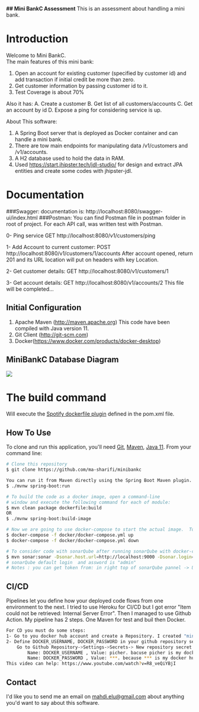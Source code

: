 **## Mini BankC Assessment**
This is an assessment about handling a mini bank.

# Introduction
Welcome to Mini BankC.  
The main features of this mini bank:
1. Open an account for existing customer (specified by customer id) and add transaction if initial credit be more than zero.
2. Get customer information by passing customer id to it.
3. Test Coverage is about 70%

Also it has:
A. Create a customer
B. Get list of all customers/accounts
C. Get an account by id
D. Expose a ping for considering service is up.

About This software:
1.  A Spring Boot server that is deployed as Docker container and can handle a mini bank.
2.  There are tow main endpoints for manipulating data /v1/customers and /v1/accounts.
3.  A H2 database used to hold the data in RAM.
4.  Used https://start.jhipster.tech/jdl-studio/ for design and extract JPA entities and create some codes with jhipster-jdl.

# Documentation
###Swagger: 
    documentation is: http://localhost:8080/swagger-ui/index.html
###Postman: 
    You can find Postman file in postman folder in root of project.
    For each API call, was written test with Postman.

0- Ping service
GET http://localhost:8080/v1/customers/ping

1- Add Account to current customer:
POST http://localhost:8080/v1/customers/1/accounts
After account opened, return 201 and its URL location will put on headers with key Location.

2- Get customer details:
GET http://localhost:8080/v1/customers/1

3- Get account details:
GET http://localhost:8080/v1/accounts/2
This file will be completed...

## Initial Configuration
1.	Apache Maven (http://maven.apache.org)  This code have been compiled with Java version 11.
2.	Git Client (http://git-scm.com)
3.  Docker(https://www.docker.com/products/docker-desktop)

## MiniBankC Database Diagram
![](https://s22.picofile.com/file/8449605868/db_diagram.jpg "")

# The build command
Will execute the [Spotify dockerfile plugin](https://github.com/spotify/dockerfile-maven) defined in the pom.xml file.  

## How To Use
To clone and run this application, you'll need [Git](https://git-scm.com), [Maven](https://maven.apache.org/), [Java 11](https://www.oracle.com/technetwork/java/javase/downloads/jdk11-downloads-5066655.html). From your command line:

```bash
# Clone this repository
$ git clone https://github.com/ma-sharifi/minibankc

You can run it from Maven directly using the Spring Boot Maven plugin.
$ ./mvnw spring-boot:run

# To build the code as a docker image, open a command-line 
# window and execute the following command for each of module:
$ mvn clean package dockerfile:build
OR
$ ./mvnw spring-boot:build-image

# Now we are going to use docker-compose to start the actual image.  To start the docker image, stay in the directory containing src and run the following command: 
$ docker-compose -f docker/docker-compose.yml up
$ docker-compose -f docker/docker-compose.yml down

# To consider code with sonarQube after running sonarQube with docker-compose, run the following command:
$ mvn sonar:sonar -Dsonar.host.url=http://localhost:9000 -Dsonar.login=8fab5c5ec0a5c69a96695722824deb9d2d41c786
# sonarQube default login  and assword is "admin" 
# Notes : you can get token from: in right top of sonarQube pannel -> User(Administrator) > My Account > Security > Generate Tokens
```
## CI/CD
Pipelines let you define how your deployed code flows from one environment to the next.
I tried to use Heroku for CI/CD but I got error "Item could not be retrieved: Internal Server Error".
Then I managed to use Github Action. My pipeline has 2 steps. One Maven for test and buil then Docker.
```bash
For CD you must do some steps:
1- Go to you docker hub account and create a Repository. I created "minibankc" repository in my docker hub for this project.
2- Define DOCKER_USERNAME, DOCKER_PASSWORD in your github repository secrets.
    Go to Github Repository->Settings->Secrets-> New repository secret:
        Name: DOCKER_USERNAME , Value: picher. bacuse picher is my docker hub account.
        Name: DOCKER_PASSWORD , Value: ***. because *** is my docker hub password.
This video can help: https://www.youtube.com/watch?v=R8_veQiYBjI
```
## Contact
I'd like you to send me an email on <mahdi.elu@gmail.com> about anything you'd want to say about this software.


